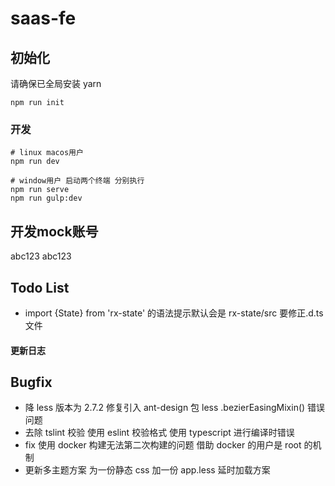 # saas-fe

## 初始化

请确保已全局安装 yarn

```
npm run init
```

### 开发

```shell
# linux macos用户
npm run dev

# window用户 启动两个终端 分别执行
npm run serve
npm run gulp:dev

```

## 开发mock账号
abc123
abc123

## Todo List

- import {State} from 'rx-state' 的语法提示默认会是 rx-state/src 要修正.d.ts 文件

#### 更新日志

## Bugfix

- 降 less 版本为 2.7.2 修复引入 ant-design 包 less .bezierEasingMixin() 错误问题
- 去除 tslint 校验 使用 eslint 校验格式 使用 typescript 进行编译时错误
- fix 使用 docker 构建无法第二次构建的问题 借助 docker 的用户是 root 的机制
- 更新多主题方案 为一份静态 css 加一份 app.less 延时加载方案
